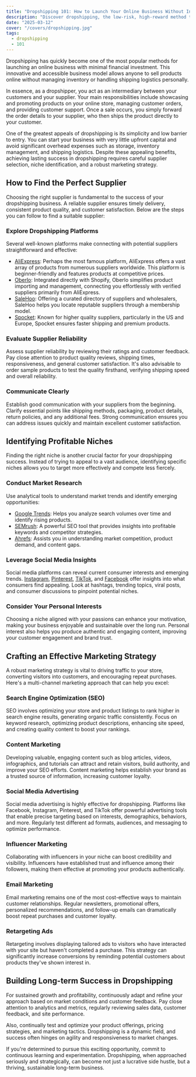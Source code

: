 ```yaml
---
title: "Dropshipping 101: How to Launch Your Online Business Without Inventory"
description: "Discover dropshipping, the low-risk, high-reward method to start your online business without managing inventory or shipping"
date: "2025-03-12"
cover: "/covers/dropshipping.jpg"
tags:
  - dropshipping
  - 101
---
```


Dropshipping has quickly become one of the most popular methods for launching an online business with minimal financial investment. This innovative and accessible business model allows anyone to sell products online without managing inventory or handling shipping logistics personally.

In essence, as a dropshipper, you act as an intermediary between your customers and your supplier. Your main responsibilities include showcasing and promoting products on your online store, managing customer orders, and providing customer support. Once a sale occurs, you simply forward the order details to your supplier, who then ships the product directly to your customer.

One of the greatest appeals of dropshipping is its simplicity and low barrier to entry. You can start your business with very little upfront capital and avoid significant overhead expenses such as storage, inventory management, and shipping logistics. Despite these appealing benefits, achieving lasting success in dropshipping requires careful supplier selection, niche identification, and a robust marketing strategy.

## How to Find the Perfect Supplier

Choosing the right supplier is fundamental to the success of your dropshipping business. A reliable supplier ensures timely delivery, consistent product quality, and customer satisfaction. Below are the steps you can follow to find a suitable supplier:

### Explore Dropshipping Platforms

Several well-known platforms make connecting with potential suppliers straightforward and effective:

- [AliExpress](https://www.aliexpress.com): Perhaps the most famous platform, AliExpress offers a vast array of products from numerous suppliers worldwide. This platform is beginner-friendly and features products at competitive prices.
- [Oberlo](https://www.oberlo.com): Integrated directly with Shopify, Oberlo simplifies product importing and management, connecting you effortlessly with verified suppliers primarily from AliExpress.
- [SaleHoo](https://www.salehoo.com): Offering a curated directory of suppliers and wholesalers, SaleHoo helps you locate reputable suppliers through a membership model.
- [Spocket](https://www.spocket.co): Known for higher quality suppliers, particularly in the US and Europe, Spocket ensures faster shipping and premium products.

### Evaluate Supplier Reliability

Assess supplier reliability by reviewing their ratings and customer feedback. Pay close attention to product quality reviews, shipping times, responsiveness, and general customer satisfaction. It's also advisable to order sample products to test the quality firsthand, verifying shipping speed and overall reliability.

### Communicate Clearly

Establish good communication with your suppliers from the beginning. Clarify essential points like shipping methods, packaging, product details, return policies, and any additional fees. Strong communication ensures you can address issues quickly and maintain excellent customer satisfaction.

## Identifying Profitable Niches

Finding the right niche is another crucial factor for your dropshipping success. Instead of trying to appeal to a vast audience, identifying specific niches allows you to target more effectively and compete less fiercely.

### Conduct Market Research

Use analytical tools to understand market trends and identify emerging opportunities:

- [Google Trends](https://trends.google.com): Helps you analyze search volumes over time and identify rising products.
- [SEMrush](https://www.semrush.com): A powerful SEO tool that provides insights into profitable keywords and competitor strategies.
- [Ahrefs](https://ahrefs.com): Assists you in understanding market competition, product demand, and content gaps.

### Leverage Social Media Insights

Social media platforms can reveal current consumer interests and emerging trends. [Instagram](https://www.instagram.com), [Pinterest](https://www.pinterest.com), [TikTok](https://www.tiktok.com), and [Facebook](https://www.facebook.com) offer insights into what consumers find appealing. Look at hashtags, trending topics, viral posts, and consumer discussions to pinpoint potential niches.

### Consider Your Personal Interests

Choosing a niche aligned with your passions can enhance your motivation, making your business enjoyable and sustainable over the long run. Personal interest also helps you produce authentic and engaging content, improving your customer engagement and brand trust.

## Crafting an Effective Marketing Strategy

A robust marketing strategy is vital to driving traffic to your store, converting visitors into customers, and encouraging repeat purchases. Here's a multi-channel marketing approach that can help you excel:

### Search Engine Optimization (SEO)

SEO involves optimizing your store and product listings to rank higher in search engine results, generating organic traffic consistently. Focus on keyword research, optimizing product descriptions, enhancing site speed, and creating quality content to boost your rankings.

### Content Marketing

Developing valuable, engaging content such as blog articles, videos, infographics, and tutorials can attract and retain visitors, build authority, and improve your SEO efforts. Content marketing helps establish your brand as a trusted source of information, increasing customer loyalty.

### Social Media Advertising

Social media advertising is highly effective for dropshipping. Platforms like Facebook, Instagram, Pinterest, and TikTok offer powerful advertising tools that enable precise targeting based on interests, demographics, behaviors, and more. Regularly test different ad formats, audiences, and messaging to optimize performance.

### Influencer Marketing

Collaborating with influencers in your niche can boost credibility and visibility. Influencers have established trust and influence among their followers, making them effective at promoting your products authentically.

### Email Marketing

Email marketing remains one of the most cost-effective ways to maintain customer relationships. Regular newsletters, promotional offers, personalized recommendations, and follow-up emails can dramatically boost repeat purchases and customer loyalty.

### Retargeting Ads

Retargeting involves displaying tailored ads to visitors who have interacted with your site but haven't completed a purchase. This strategy can significantly increase conversions by reminding potential customers about products they've shown interest in.

## Building Long-term Success in Dropshipping

For sustained growth and profitability, continuously adapt and refine your approach based on market conditions and customer feedback. Pay close attention to analytics and metrics, regularly reviewing sales data, customer feedback, and site performance.

Also, continually test and optimize your product offerings, pricing strategies, and marketing tactics. Dropshipping is a dynamic field, and success often hinges on agility and responsiveness to market changes.

If you're determined to pursue this exciting opportunity, commit to continuous learning and experimentation. Dropshipping, when approached seriously and strategically, can become not just a lucrative side hustle, but a thriving, sustainable long-term business.